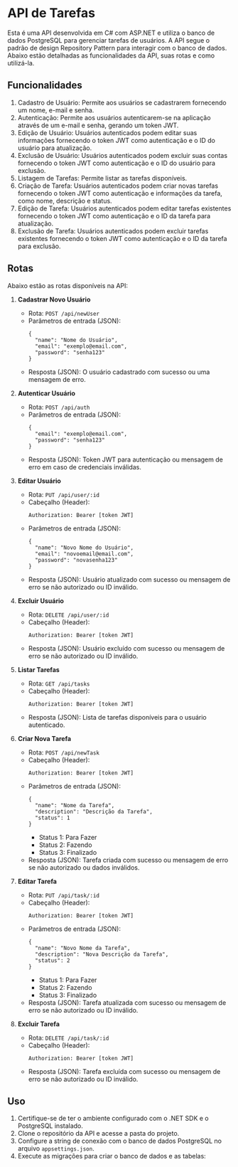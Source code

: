# API de Tarefas

Esta é uma API desenvolvida em C# com ASP.NET e utiliza o banco de dados PostgreSQL para gerenciar tarefas de usuários. A API segue o padrão de design Repository Pattern para interagir com o banco de dados. Abaixo estão detalhadas as funcionalidades da API, suas rotas e como utilizá-la.

## Funcionalidades

1. Cadastro de Usuário: Permite aos usuários se cadastrarem fornecendo um nome, e-mail e senha.
2. Autenticação: Permite aos usuários autenticarem-se na aplicação através de um e-mail e senha, gerando um token JWT.
3. Edição de Usuário: Usuários autenticados podem editar suas informações fornecendo o token JWT como autenticação e o ID do usuário para atualização.
4. Exclusão de Usuário: Usuários autenticados podem excluir suas contas fornecendo o token JWT como autenticação e o ID do usuário para exclusão.
5. Listagem de Tarefas: Permite listar as tarefas disponíveis.
6. Criação de Tarefa: Usuários autenticados podem criar novas tarefas fornecendo o token JWT como autenticação e informações da tarefa, como nome, descrição e status.
7. Edição de Tarefa: Usuários autenticados podem editar tarefas existentes fornecendo o token JWT como autenticação e o ID da tarefa para atualização.
8. Exclusão de Tarefa: Usuários autenticados podem excluir tarefas existentes fornecendo o token JWT como autenticação e o ID da tarefa para exclusão.

## Rotas

Abaixo estão as rotas disponíveis na API:

1. **Cadastrar Novo Usuário**
   - Rota: `POST /api/newUser`
   - Parâmetros de entrada (JSON):
     ```
     {
       "name": "Nome do Usuário",
       "email": "exemplo@email.com",
       "password": "senha123"
     }
     ```
   - Resposta (JSON): O usuário cadastrado com sucesso ou uma mensagem de erro.

2. **Autenticar Usuário**
   - Rota: `POST /api/auth`
   - Parâmetros de entrada (JSON):
     ```
     {
       "email": "exemplo@email.com",
       "password": "senha123"
     }
     ```
   - Resposta (JSON): Token JWT para autenticação ou mensagem de erro em caso de credenciais inválidas.

3. **Editar Usuário**
   - Rota: `PUT /api/user/:id`
   - Cabeçalho (Header):
     ```
     Authorization: Bearer [token JWT]
     ```
   - Parâmetros de entrada (JSON):
     ```
     {
       "name": "Novo Nome do Usuário",
       "email": "novoemail@email.com",
       "password": "novasenha123"
     }
     ```
   - Resposta (JSON): Usuário atualizado com sucesso ou mensagem de erro se não autorizado ou ID inválido.

4. **Excluir Usuário**
   - Rota: `DELETE /api/user/:id`
   - Cabeçalho (Header):
     ```
     Authorization: Bearer [token JWT]
     ```
   - Resposta (JSON): Usuário excluído com sucesso ou mensagem de erro se não autorizado ou ID inválido.

5. **Listar Tarefas**
   - Rota: `GET /api/tasks`
   - Cabeçalho (Header):
     ```
     Authorization: Bearer [token JWT]
     ```
   - Resposta (JSON): Lista de tarefas disponíveis para o usuário autenticado.

6. **Criar Nova Tarefa**
   - Rota: `POST /api/newTask`
   - Cabeçalho (Header):
     ```
     Authorization: Bearer [token JWT]
     ```
   - Parâmetros de entrada (JSON):
     ```
     {
       "name": "Nome da Tarefa",
       "description": "Descrição da Tarefa",
       "status": 1
     }
     ```
     - Status 1: Para Fazer
     - Status 2: Fazendo
     - Status 3: Finalizado
   - Resposta (JSON): Tarefa criada com sucesso ou mensagem de erro se não autorizado ou dados inválidos.

7. **Editar Tarefa**
   - Rota: `PUT /api/task/:id`
   - Cabeçalho (Header):
     ```
     Authorization: Bearer [token JWT]
     ```
   - Parâmetros de entrada (JSON):
     ```
     {
       "name": "Novo Nome da Tarefa",
       "description": "Nova Descrição da Tarefa",
       "status": 2
     }
     ```
     - Status 1: Para Fazer
     - Status 2: Fazendo
     - Status 3: Finalizado
   - Resposta (JSON): Tarefa atualizada com sucesso ou mensagem de erro se não autorizado ou ID inválido.

8. **Excluir Tarefa**
   - Rota: `DELETE /api/task/:id`
   - Cabeçalho (Header):
     ```
     Authorization: Bearer [token JWT]
     ```
   - Resposta (JSON): Tarefa excluída com sucesso ou mensagem de erro se não autorizado ou ID inválido.

## Uso

1. Certifique-se de ter o ambiente configurado com o .NET SDK e o PostgreSQL instalado.
2. Clone o repositório da API e acesse a pasta do projeto.
3. Configure a string de conexão com o banco de dados PostgreSQL no arquivo `appsettings.json`.
4. Execute as migrações para criar o banco de dados e as tabelas:

